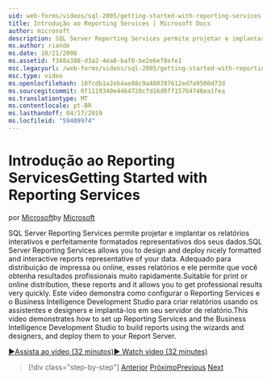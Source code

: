 ```yaml
---
uid: web-forms/videos/sql-2005/getting-started-with-reporting-services
title: Introdução ao Reporting Services | Microsoft Docs
author: microsoft
description: SQL Server Reporting Services permite projetar e implantar os relatórios interativos e perfeitamente formatados representativos dos seus dados. Adequado para impressão ou mo...
ms.author: riande
ms.date: 10/21/2006
ms.assetid: f348a388-d3a2-4ea8-baf0-be2e6ef8efe1
msc.legacyurl: /web-forms/videos/sql-2005/getting-started-with-reporting-services
msc.type: video
ms.openlocfilehash: 10fcdb1a2eb4ae88c9a480787612ed7a9500d73d
ms.sourcegitcommit: 0f1119340e4464720cfd16d0ff15764746ea1fea
ms.translationtype: MT
ms.contentlocale: pt-BR
ms.lasthandoff: 04/17/2019
ms.locfileid: "59409974"
---
```

# <a name="getting-started-with-reporting-services"></a><span data-ttu-id="c47c6-104">Introdução ao Reporting Services</span><span class="sxs-lookup"><span data-stu-id="c47c6-104">Getting Started with Reporting Services</span></span>

<span data-ttu-id="c47c6-105">por [Microsoft](https://github.com/microsoft)</span><span class="sxs-lookup"><span data-stu-id="c47c6-105">by [Microsoft](https://github.com/microsoft)</span></span>

<span data-ttu-id="c47c6-106">SQL Server Reporting Services permite projetar e implantar os relatórios interativos e perfeitamente formatados representativos dos seus dados.</span><span class="sxs-lookup"><span data-stu-id="c47c6-106">SQL Server Reporting Services allows you to design and deploy nicely formatted and interactive reports representative of your data.</span></span> <span data-ttu-id="c47c6-107">Adequado para distribuição de impressa ou online, esses relatórios e ele permite que você obtenha resultados profissionais muito rapidamente.</span><span class="sxs-lookup"><span data-stu-id="c47c6-107">Suitable for print or online distribution, these reports and it allows you to get professional results very quickly.</span></span> <span data-ttu-id="c47c6-108">Este vídeo demonstra como configurar o Reporting Services e o Business Intelligence Development Studio para criar relatórios usando os assistentes e designers e implantá-los em seu servidor de relatório.</span><span class="sxs-lookup"><span data-stu-id="c47c6-108">This video demonstrates how to set up Reporting Services and the Business Intelligence Development Studio to build reports using the wizards and designers, and deploy them to your Report Server.</span></span>

[<span data-ttu-id="c47c6-109">&#9654;Assista ao vídeo (32 minutos)</span><span class="sxs-lookup"><span data-stu-id="c47c6-109">&#9654; Watch video (32 minutes)</span></span>](https://channel9.msdn.com/Blogs/ASP-NET-Site-Videos/getting-started-with-reporting-services)

> [!div class="step-by-step"]
> <span data-ttu-id="c47c6-110">[Anterior](using-sql-server-management-studio.md)
> [Próximo](building-and-customizing-reports-in-business-intelligence-development-studio.md)</span><span class="sxs-lookup"><span data-stu-id="c47c6-110">[Previous](using-sql-server-management-studio.md)
[Next](building-and-customizing-reports-in-business-intelligence-development-studio.md)</span></span>
